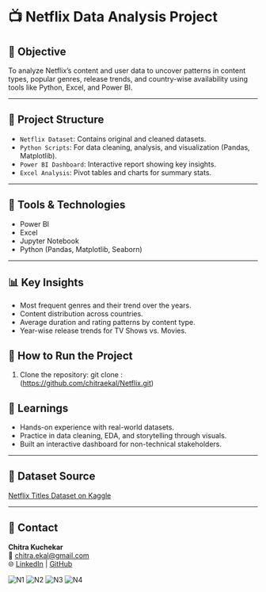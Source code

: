 # 📺 Netflix Data Analysis Project

## 📌 Objective
To analyze Netflix’s content and user data to uncover patterns in content types, popular genres, release trends, and country-wise availability using tools like Python, Excel, and Power BI.

---

## 📁 Project Structure
- `Netflix Dataset`: Contains original and cleaned datasets.
- `Python Scripts`: For data cleaning, analysis, and visualization (Pandas, Matplotlib).
- `Power BI Dashboard`: Interactive report showing key insights.
- `Excel Analysis`: Pivot tables and charts for summary stats.

---

## 🔧 Tools & Technologies

- Power BI
- Excel
- Jupyter Notebook
- Python (Pandas, Matplotlib, Seaborn)

---

## 📊 Key Insights
- Most frequent genres and their trend over the years.
- Content distribution across countries.
- Average duration and rating patterns by content type.
- Year-wise release trends for TV Shows vs. Movies.



## 🚀 How to Run the Project
1. Clone the repository:
   git clone : (https://github.com/chitraekal/Netflix.git)


## 🧠 Learnings
- Hands-on experience with real-world datasets.
- Practice in data cleaning, EDA, and storytelling through visuals.
- Built an interactive dashboard for non-technical stakeholders.

---

## 📂 Dataset Source
[Netflix Titles Dataset on Kaggle](https://www.kaggle.com/shivamb/netflix-shows)

---

## 🤝 Contact
**Chitra Kuchekar**  
📧 chitra.ekal@gmail.com  
🌐 [LinkedIn](www.linkedin.com/in/chitra-kuchekar-40663124) | [GitHub](https://github.com/chitraekal)

![N1](https://github.com/user-attachments/assets/136e4149-7d10-4a81-a71b-fe2492297824)
![N2](https://github.com/user-attachments/assets/6613a223-53cd-4c18-aebf-093ab76c4368)
![N3](https://github.com/user-attachments/assets/2201142f-f733-4715-adfd-6adf3daebded)
![N4](https://github.com/user-attachments/assets/86f74f7f-7a52-48fc-896f-e080ba53f095)


